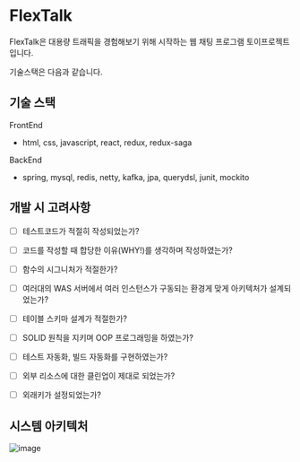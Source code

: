 # FlexTalk
FlexTalk은 대용량 트래픽을 경험해보기 위해 시작하는 웹 채팅 프로그램 토이프로젝트입니다.

기술스택은 다음과 같습니다.

기술 스택
---------------------
FrontEnd
 - html, css, javascript, react, redux, redux-saga 

BackEnd
 - spring, mysql, redis, netty, kafka, jpa, querydsl, junit, mockito


개발 시 고려사항
---------------------
- [ ] 테스트코드가 적절히 작성되었는가?
- [ ] 코드를 작성할 때 합당한 이유(WHY!)를 생각하며 작성하였는가?
- [ ] 함수의 시그니처가 적절한가?
- [ ] 여러대의 WAS 서버에서 여러 인스턴스가 구동되는 환경게 맞게 아키텍처가 설계되었는가?
- [ ] 테이블 스키마 설계가 적절한가?
- [ ] SOLID 원칙을 지키며 OOP 프로그래밍을 하였는가?
- [ ] 테스트 자동화, 빌드 자동화를 구현하였는가?
- [ ] 외부 리소스에 대한 클린업이 제대로 되었는가?
- [ ] 외래키가 설정되었는가?


시스템 아키텍처 
---------------------
![image](https://user-images.githubusercontent.com/16433283/131493699-b010e58e-b2ec-4798-be19-2f0fea3d53bf.png)



